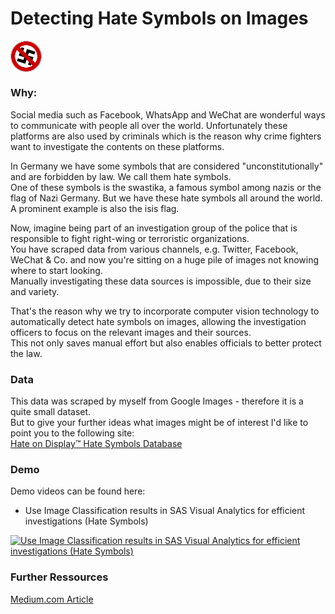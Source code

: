 # Detecting Hate Symbols on Images
<img src="misc/no_nazi.png" alt="Hate Symbols" align='left' style="width: 10%; height: 10%"/> <br clear='left'>
### Why:
Social media such as Facebook, WhatsApp and WeChat are wonderful ways to communicate with people all over the world.
Unfortunately these platforms are also used by criminals which is the reason why crime fighters want to investigate the contents on these platforms.

In Germany we have some symbols that are considered "unconstitutionally" and are forbidden by law. We call them hate symbols.<br>
One of these symbols is the swastika, a famous symbol among nazis or the flag of Nazi Germany. But we have these hate symbols all around the world. A prominent example is also the isis flag.<br>

Now, imagine being part of an investigation group of the police that is responsible to fight right-wing or terroristic organizations.<br>
You have scraped data from various channels, e.g. Twitter, Facebook, WeChat & Co. and now you're sitting on a huge pile of images not knowing where to start looking.<br>
Manually investigating these data sources is impossible, due to their size and variety.<br>

That's the reason why we try to incorporate computer vision technology to automatically detect hate symbols on images, allowing the investigation officers to focus on the relevant images and their sources.<br>
This not only saves manual effort but also enables officials to better protect the law.

### Data
This data was scraped by myself from Google Images - therefore it is a quite small dataset.<br>
But to give your further ideas what images might be of interest I'd like to point you to the following site:<br>
[Hate on Display™ Hate Symbols Database](https://www.adl.org/hate-symbols)

### Demo
Demo videos can be found here:
* Use Image Classification results in SAS Visual Analytics for efficient investigations (Hate Symbols)

[![Use Image Classification results in SAS Visual Analytics for efficient investigations (Hate Symbols)](https://img.youtube.com/vi/vP5_XfN0CKo/0.jpg)](https://www.youtube.com/watch?v=vP5_XfN0CKo)

### Further Ressources
[Medium.com Article](https://medium.com/@michaelgorkow/crime-investigation-using-image-data-in-the-times-of-big-data-7ef0579ea846)
